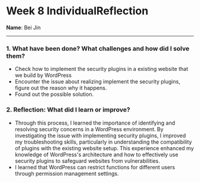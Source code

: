 # Week 8 IndividualReflection 
**Name**:  Bei Jin


---



### 1. What have been done? What challenges and how did I solve them?

- Check how to implement the security plugins in a existing website that we build by WordPress 
- Encounter the issue about realizing implement the security plugins, figure out the reason why it happens.
- Found out the possible solution.

### 2. Reflection: What did I learn or improve?

- Through this process, I learned the importance of identifying and resolving security concerns in a WordPress environment. By investigating the issue with implementing security plugins, I improved my troubleshooting skills, particularly in understanding the compatibility of plugins with the existing website setup. This experience enhanced my knowledge of WordPress's architecture and how to effectively use security plugins to safeguard websites from vulnerabilities. 
- I learned that WordPress can restrict functions for different users through permission management settings.
